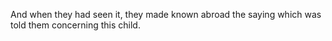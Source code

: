 And when they had seen it, they made known abroad the saying which was told them concerning this child.

